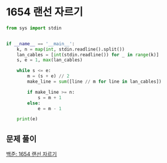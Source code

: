 # 1654 랜선 자르기

```python
from sys import stdin


if __name__ == '__main__':
    k, n = map(int, stdin.readline().split())
    lan_cables = [int(stdin.readline()) for _ in range(k)]
    s, e = 1, max(lan_cables)

    while s <= e:
        m = (s + e) // 2
        make_line = sum([line // m for line in lan_cables])

        if make_line >= n:
            s = m + 1
        else:
            e = m - 1

    print(e)
```



## 문제 풀이

[백준: 1654 랜선 자르기](https://dirmathfl.tistory.com/181)

